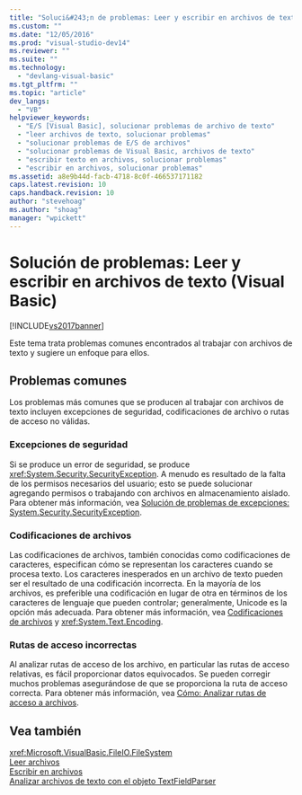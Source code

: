 ```yaml
---
title: "Soluci&#243;n de problemas: Leer y escribir en archivos de texto (Visual Basic) | Microsoft Docs"
ms.custom: ""
ms.date: "12/05/2016"
ms.prod: "visual-studio-dev14"
ms.reviewer: ""
ms.suite: ""
ms.technology: 
  - "devlang-visual-basic"
ms.tgt_pltfrm: ""
ms.topic: "article"
dev_langs: 
  - "VB"
helpviewer_keywords: 
  - "E/S [Visual Basic], solucionar problemas de archivo de texto"
  - "leer archivos de texto, solucionar problemas"
  - "solucionar problemas de E/S de archivos"
  - "solucionar problemas de Visual Basic, archivos de texto"
  - "escribir texto en archivos, solucionar problemas"
  - "escribir en archivos, solucionar problemas"
ms.assetid: a8e9b44d-facb-4718-8c0f-466537171182
caps.latest.revision: 10
caps.handback.revision: 10
author: "stevehoag"
ms.author: "shoag"
manager: "wpickett"
---
```

# Soluci&#243;n de problemas: Leer y escribir en archivos de texto (Visual Basic)
[!INCLUDE[vs2017banner](../../../../csharp/includes/vs2017banner.md)]

Este tema trata problemas comunes encontrados al trabajar con archivos de texto y sugiere un enfoque para ellos.  
  
## Problemas comunes  
 Los problemas más comunes que se producen al trabajar con archivos de texto incluyen excepciones de seguridad, codificaciones de archivo o rutas de acceso no válidas.  
  
### Excepciones de seguridad  
 Si se produce un error de seguridad, se produce <xref:System.Security.SecurityException>.  A menudo es resultado de la falta de los permisos necesarios del usuario; esto se puede solucionar agregando permisos o trabajando con archivos en almacenamiento aislado.  Para obtener más información, vea [Solución de problemas de excepciones: System.Security.SecurityException](../Topic/Troubleshooting%20Exceptions:%20System.Security.SecurityException.md).  
  
### Codificaciones de archivos  
 Las codificaciones de archivos, también conocidas como codificaciones de caracteres, especifican cómo se representan los caracteres cuando se procesa texto.  Los caracteres inesperados en un archivo de texto pueden ser el resultado de una codificación incorrecta.  En la mayoría de los archivos, es preferible una codificación en lugar de otra en términos de los caracteres de lenguaje que pueden controlar; generalmente, Unicode es la opción más adecuada.  Para obtener más información, vea [Codificaciones de archivos](../../../../visual-basic/developing-apps/programming/drives-directories-files/file-encodings.md) y <xref:System.Text.Encoding>.  
  
### Rutas de acceso incorrectas  
 Al analizar rutas de acceso de los archivo, en particular las rutas de acceso relativas, es fácil proporcionar datos equivocados.  Se pueden corregir muchos problemas asegurándose de que se proporciona la ruta de acceso correcta.  Para obtener más información, vea [Cómo: Analizar rutas de acceso a archivos](../../../../visual-basic/developing-apps/programming/drives-directories-files/how-to-parse-file-paths.md).  
  
## Vea también  
 <xref:Microsoft.VisualBasic.FileIO.FileSystem>   
 [Leer archivos](../../../../visual-basic/developing-apps/programming/drives-directories-files/reading-from-files.md)   
 [Escribir en archivos](../../../../visual-basic/developing-apps/programming/drives-directories-files/writing-to-files.md)   
 [Analizar archivos de texto con el objeto TextFieldParser](../../../../visual-basic/developing-apps/programming/drives-directories-files/parsing-text-files-with-the-textfieldparser-object.md)
